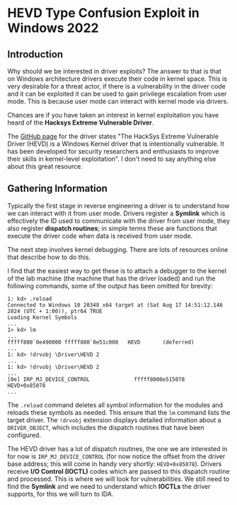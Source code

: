 # HEVD Type Confusion Exploit in Windows 2022

## Introduction

Why should we be interested in driver exploits? The answer to that is that on Windows architecture drivers execute their code in kernel space. This is very desirable for a threat actor, if there is a vulnerability in the driver code and it can be exploited it can be used to gain privilege escalation from user mode. This is because user mode can interact with kernel mode via drivers.

Chances are if you have taken an interest in kernel exploitation you have heard of the **Hacksys Extreme Vulnerable Driver**.

The [GitHub page](https://github.com/hacksysteam/HackSysExtremeVulnerableDriver) for the driver states "The HackSys Extreme Vulnerable Driver (HEVD) is a Windows Kernel driver that is intentionally vulnerable. It has been developed for security researchers and enthusiasts to improve their skills in kernel-level exploitation". I don't need to say anything else about this great resource.

## Gathering Information

Typically the first stage in reverse engineering a driver is to understand how we can interact with it from user mode. Drivers register a **Symlink** which is effectively the ID used to communicate with the driver from user mode, they also register **dispatch routines**; in simple terms these are functions that execute the driver code when data is received from user mode. 

The next step involves kernel debugging. There are lots of resources online that describe how to do this.

I find that the easiest way to get these is to attach a debugger to the kernel of the lab machine (the machine that has the driver loaded) and run the following commands, some of the output has been omitted for brevity:

```
1: kd> .reload
Connected to Windows 10 20348 x64 target at (Sat Aug 17 14:51:12.146 2024 (UTC + 1:00)), ptr64 TRUE
Loading Kernel Symbols
...
1> kd> lm
...
fffff800`0e490000 fffff800`0e51c000   HEVD       (deferred)
...
1: kd> !drvobj \Driver\HEVD 2
...
1: kd> !drvobj \Driver\HEVD 2
...
[0e] IRP_MJ_DEVICE_CONTROL              fffff8000e515078	HEVD+0x85078
...
```

The `.reload` command deletes all symbol information for the modules and reloads these symbols as needed. This ensure that the `lm` command lists the target driver. The `!drvobj` extension displays detailed information about a `DRIVER_OBJECT`, which includes the dispatch routines that have been configured.

The HEVD driver has a lot of dispatch routines, the one we are interested in for now is `IRP_MJ_DEVICE_CONTROL` (for now notice the offset from the driver base address; this will come in handy very shortly: `HEVD+0x85078`). Drivers receive **I/O Control (IOCTL)** codes which are passed to this dispatch routine and processed. This is where we will look for vulnerabilities. We still need to find the **Symlink** and we need to understand which **IOCTLs** the driver supports, for this we will turn to IDA.
